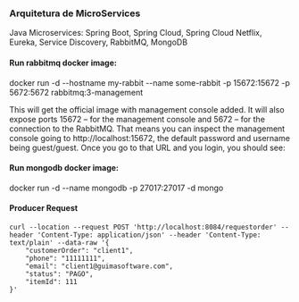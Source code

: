 ### Arquitetura de MicroServices
Java Microservices: Spring Boot, Spring Cloud, Spring Cloud Netflix, Eureka, Service Discovery, RabbitMQ, MongoDB

#### Run rabbitmq docker image:
docker run -d --hostname my-rabbit --name some-rabbit -p 15672:15672  -p 5672:5672 rabbitmq:3-management

This will get the official image with management console added. It will also expose ports 15672 – for the management console and 5672 – for the connection to the RabbitMQ. That means you can inspect the management console going to http://localhost:15672, the default password and username being guest/guest. Once you go to that URL and you login, you should see:


#### Run mongodb docker image:
docker run -d --name mongodb -p 27017:27017 -d mongo


#### Producer Request
```
curl --location --request POST 'http://localhost:8084/requestorder' --header 'Content-Type: application/json' --header 'Content-Type: text/plain' --data-raw '{
    "customerOrder": "client1",
    "phone": "11111111",
    "email": "client1@guimasoftware.com",
    "status": "PAGO",
    "itemId": 111
}'
```




